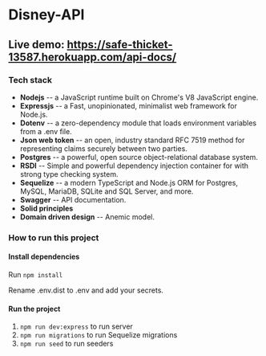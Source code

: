# Disney-API

## Live demo: https://safe-thicket-13587.herokuapp.com/api-docs/

### Tech stack
- **Nodejs** -- a JavaScript runtime built on Chrome's V8 JavaScript engine.
- **Expressjs** -- a Fast, unopinionated, minimalist web framework for Node.js.
- **Dotenv** -- a zero-dependency module that loads environment variables from a .env file.
- **Json web token** -- an open, industry standard RFC 7519 method for representing claims securely between two parties.
- **Postgres** --  a powerful, open source object-relational database system.
- **RSDI** -- Simple and powerful dependency injection container for with strong type checking system.
- **Sequelize** -- a modern TypeScript and Node.js ORM for Postgres, MySQL, MariaDB, SQLite and SQL Server, and more.
- **Swagger** -- API documentation.
- **Solid principles**
- **Domain driven design** -- Anemic model.

### How to run this project

#### Install dependencies

Run `npm install`

Rename .env.dist to .env and add your secrets.

#### Run the project
1. `npm run dev:express` to run server
2. `npm run migrations` to run Sequelize migrations
3. `npm run seed` to run seeders
